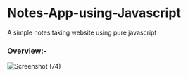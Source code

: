 # Notes-App-using-Javascript
A simple notes taking website using pure javascript

### Overview:-

![Screenshot (74)](https://user-images.githubusercontent.com/54316119/110228430-19e7b600-7f27-11eb-817d-481abcbb8129.png)
